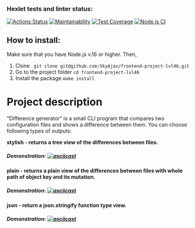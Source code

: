 ### Hexlet tests and linter status:
[![Actions Status](https://github.com/SkyAjax/frontend-project-46/workflows/hexlet-check/badge.svg)](https://github.com/SkyAjax/frontend-project-46/actions)
[![Maintainability](https://api.codeclimate.com/v1/badges/c9783b49d02082d020e6/maintainability)](https://codeclimate.com/github/SkyAjax/frontend-project-46/maintainability)
[![Test Coverage](https://api.codeclimate.com/v1/badges/c9783b49d02082d020e6/test_coverage)](https://codeclimate.com/github/SkyAjax/frontend-project-46/test_coverage)
[![Node.js CI](https://github.com/SkyAjax/frontend-project-46/actions/workflows/node.js.yml/badge.svg)](https://github.com/SkyAjax/frontend-project-46/actions/workflows/node.js.yml)

## How to install:
Make sure that you have Node.js v.16 or higher. Then,
1) Clone 
` git clone git@github.com:SkyAjax/frontend-project-lvl46.git`
2) Go to the project folder
`cd frontend-project-lvl46`
3) Install the package
`make install`

# Project description
"Difference generator" is a small CLI program that compares two configuration files and shows a difference between them. You can choose following types of outputs:

**stylish - returns a tree view of the differences between files.**
##### Demonstration: [![asciicast](https://asciinema.org/a/VSiTBqoDqG0cGYbvRZvPxEpb4.svg)](https://asciinema.org/a/VSiTBqoDqG0cGYbvRZvPxEpb4)

**plain - returns a plain view of the differences between files with whole path of object key and its mutation.**
##### Demonstration: [![asciicast](https://asciinema.org/a/ygnXjYjhFD8ynlHSyClbrjvRS.svg)](https://asciinema.org/a/ygnXjYjhFD8ynlHSyClbrjvRS)

**json - return a json.stringify function type view.**
##### Demonstration: [![asciicast](https://asciinema.org/a/BXnibkIRp2GslfLiennmHGUnF.svg)](https://asciinema.org/a/BXnibkIRp2GslfLiennmHGUnF)